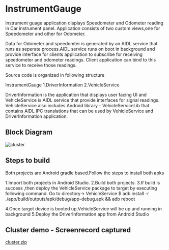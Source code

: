 # InstrumentGauge

Instrument guage application displays Speedometer and Odometer reading in Car instrument panel.
Application consists of two custom views,one for Speedometer and other for Odometer.

Data for Odometer and speedomter is generated by an AIDL service that runs as seperate process.AIDL service runs on boot in background and provide interface for 
clients application to subscribe for receiving speedometer and odometer readings.
Client application can bind to this service to receive those readings.

Source code is organized in following structure

InstrumentGauge
1.DriverInformation
2.VehicleService

DriverInformation is the application that displays user facing UI and VehicleService is AIDL service that provide interfaces for signal readings.
VehicleService also includes Android library - VehicleServiceLib that contains AIDL IPC translations that can be used by VehicleService and DriverInformation application.

## Block Diagram

![cluster](https://user-images.githubusercontent.com/20403980/90974203-40b14280-e529-11ea-8a90-77391d442c0f.png)

## Steps to build

Both projects are Android gradle based.Follow the steps to install both apks

1.Import both projects in Android Studio.
2.Build both projects.
3.If build is success ,then deploy the VehicleService package to target by executing following command.
  Go to directory-> VehicleService
  $ adb install -r ./app/build/outputs/apk/debug/app-debug.apk && adb reboot
  
 4.Once target device is booted up,VehicleService will be up and running in background
 5.Deploy the DriverInformation app from Android Studio
 
 ## Cluster demo - Screenrecord captured
[cluster.zip](https://github.com/RenjithRajagopal89/InstrumentGauge/files/5113942/cluster.zip)

 

